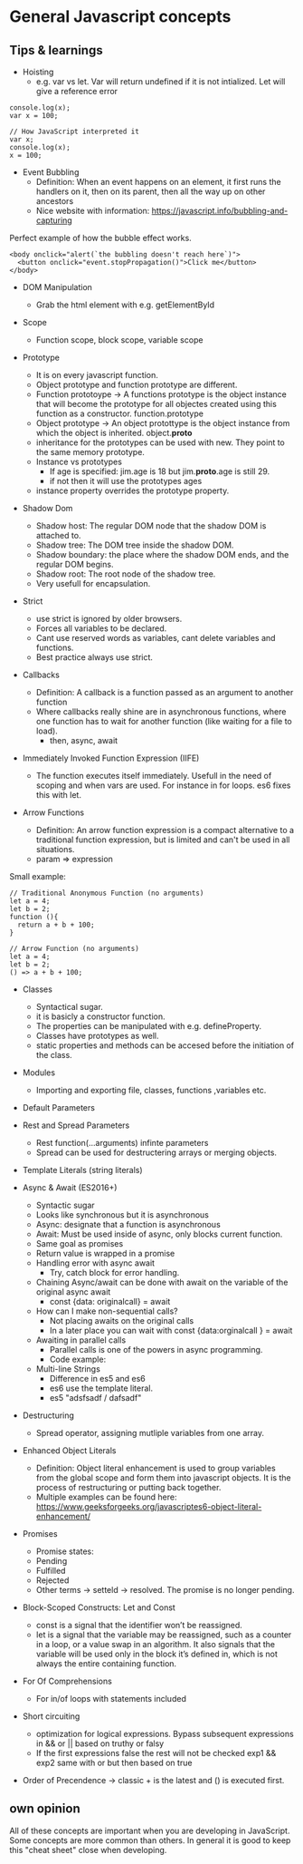 # General Javascript concepts

## Tips & learnings
- Hoisting
    - e.g. var vs let. Var will return undefined if it is not intialized. Let will give a reference error

``` //The code we wrote
console.log(x);
var x = 100;

// How JavaScript interpreted it
var x;
console.log(x);
x = 100;
```
- Event Bubbling
    - Definition: When an event happens on an element, it first runs the handlers on it, then on its parent, then all the way up on other ancestors
    - Nice website with information: https://javascript.info/bubbling-and-capturing 

Perfect example of how the bubble effect works.
```
<body onclick="alert(`the bubbling doesn't reach here`)">
  <button onclick="event.stopPropagation()">Click me</button>
</body>

```
- DOM Manipulation
    - Grab the html element with e.g. getElementById

- Scope
    - Function scope, block scope, variable scope

- Prototype
    - It is on every javascript function. 
    - Object prototype and function prototype are different. 
    - Function prototoype -> A functions prototype is the object instance that will become the prototype for all objectes created using this function as a constructor. function.prototype
    - Object prototype -> An object protottype is the object instance from which the object is inherited. object.__proto__
    - inheritance for the prototypes can be used with new. They point to the same memory prototype.
    - Instance vs prototypes
        - If age is specified: jim.age is 18 but jim.__proto__.age is still 29.
        - if not then it will use the prototypes ages
    - instance property overrides the prototype property.

- Shadow Dom
    - Shadow host: The regular DOM node that the shadow DOM is attached to.
    - Shadow tree: The DOM tree inside the shadow DOM.
    - Shadow boundary: the place where the shadow DOM ends, and the regular DOM begins.
    - Shadow root: The root node of the shadow tree.
    - Very usefull for encapsulation. 

- Strict
    - use strict is ignored by older browsers. 
    - Forces all variables to be declared.
    - Cant use reserved words as variables, cant delete variables and functions.
    - Best practice always use strict.

- Callbacks
    - Definition: A callback is a function passed as an argument to another function
    - Where callbacks really shine are in asynchronous functions, where one function has to wait for another function (like waiting for a file to load).
        - then, async, await

- Immediately Invoked Function Expression (IIFE)
    - The function executes itself immediately. Usefull in the need of scoping and when vars are used. For instance in for loops.  es6 fixes this with let.

- Arrow Functions
    - Definition: An arrow function expression is a compact alternative to a traditional function expression, but is limited and can't be used in all situations.
    - param => expression

Small example:
```
// Traditional Anonymous Function (no arguments)
let a = 4;
let b = 2;
function (){
  return a + b + 100;
}

// Arrow Function (no arguments)
let a = 4;
let b = 2;
() => a + b + 100;

```
- Classes
    - Syntactical sugar. 
    - it is basicly a constructor function. 
    - The properties can be manipulated with e.g. defineProperty.
    - Classes have prototypes as well. 
    - static properties and methods can be accesed before the initiation of the class.

- Modules
    - Importing and exporting file, classes, functions ,variables etc.

- Default Parameters

- Rest and Spread Parameters
    - Rest function(...arguments) infinte parameters
    - Spread can be used for destructering arrays or merging objects.

- Template Literals (string literals)
- Async & Await (ES2016+)
    - Syntactic sugar
    - Looks like synchronous but it is asynchronous
    - Async: designate that a function is asynchronous
    - Await: Must be used inside of async, only blocks current function. 
    - Same goal as promises
    - Return value is wrapped in a promise
    - Handling error with async await
        - Try, catch block for error handling. 
    - Chaining Async/await can be done with await on the variable of the original async await
        - const {data: originalcall} = await 
    - How can I make non-sequential calls?
        -  Not placing awaits on the original calls
        - In a later place you can wait with const {data:orginalcall } = await
    - Awaiting in parallel calls
        - Parallel calls is one of the powers in async programming.
        - Code example:
    - Multi-line Strings
        - Difference in es5 and es6
        - es6 use the template literal. 
        - es5 "adsfsadf / dafsadf" 

- Destructuring
    - Spread operator, assigning mutliple variables from one array.

- Enhanced Object Literals
     - Definition: Object literal enhancement is used to group variables from the global scope and form them into javascript objects. It is the process of restructuring or putting back together.
     - Multiple examples can be found here: https://www.geeksforgeeks.org/javascriptes6-object-literal-enhancement/ 
    
- Promises
    - Promise states:
    - Pending
    - Fulfilled
    - Rejected
    - Other terms -> setteld -> resolved. The promise is no longer pending. 

- Block-Scoped Constructs: Let and Const
    - const is a signal that the identifier won’t be reassigned.
    - let is a signal that the variable may be reassigned, such as a counter in a loop, or a value swap in an algorithm. It also signals that the variable will be used only in the block it’s defined in, which is not always the entire containing function.

- For Of Comprehensions
    - For in/of loops with statements included
- Short circuiting
    - optimization for logical expressions. Bypass subsequent expressions in && or || based on truthy or falsy
    - If the first expressions false the rest will not be checked exp1 && exp2 same with or but then based on true
- Order of Precendence -> classic + is the latest and () is executed first.

## own opinion
All of these concepts are important when you are developing in JavaScript. Some concepts are more common than others. In general it is good to keep this "cheat sheet" close when developing. 
